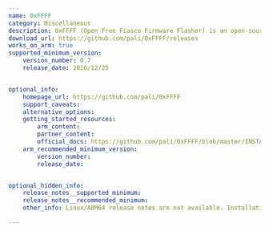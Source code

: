 ```yaml
---
name: 0xFFFF
category: Miscellaneous
description: 0xFFFF (Open Free Fiasco Firmware Flasher) is an open-source tool for those who need to interact directly with device firmware, offering both flexibility and control over the flashing process.
download_url: https://github.com/pali/0xFFFF/releases
works_on_arm: true
supported_minimum_version:
    version_number: 0.7
    release_date: 2016/12/25


optional_info:
    homepage_url: https://github.com/pali/0xFFFF
    support_caveats:
    alternative_options:
    getting_started_resources:
        arm_content:
        partner_content:
        official_docs: https://github.com/pali/0xFFFF/blob/master/INSTALL
    arm_recommended_minimum_version:
        version_number:
        release_date:


optional_hidden_info:
    release_notes__supported_minimum:
    release_notes__recommended_minimum:
    other_info: Linux/ARM64 release notes are not available. Installation and testing are done via the [tar archive](https://github.com/pali/0xFFFF/releases/tag/0.7).

---
```

